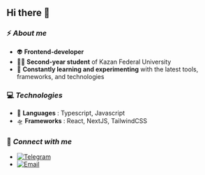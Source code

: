 ## Hi there 👋

### ⚡ *About me*
  - 👽 **Frontend-developer**
  - 🧑‍💻 **Second-year student** of Kazan Federal University
  - 🧪 **Constantly learning and experimenting** with the latest tools, frameworks, and technologies

### 💻 *Technologies*
  - 🚀 **Languages** : Typescript, Javascript
  - 🛸 **Frameworks** : React, NextJS, TailwindCSS

### 💬 *Connect with me*
  - [![Telegram](https://img.shields.io/badge/Telegram-26A5E4?style=for-the-badge&logo=telegram&logoColor=white)](https://t.me/mhhlw)
  - [![Email](https://img.shields.io/badge/Email-D14836?style=for-the-badge&logo=gmail&logoColor=white)](mailto:your.email@example.com)


<!--
**mhhllww/mhhllww** is a ✨ _special_ ✨ repository because its `README.md` (this file) appears on your GitHub profile.

Here are some ideas to get you started:

- 🔭 I’m currently working on ...
- 🌱 I’m currently learning ...
- 👯 I’m looking to collaborate on ...
- 🤔 I’m looking for help with ...
- 💬 Ask me about ...
- 📫 How to reach me: ...
- 😄 Pronouns: ...
- ⚡ Fun fact: ...
-->
